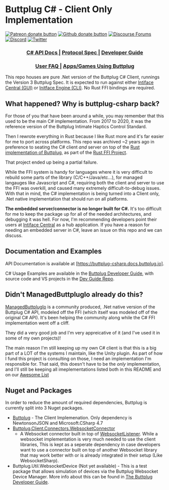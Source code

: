 # Buttplug C# - Client Only Implementation

[![Patreon donate button](https://img.shields.io/badge/patreon-donate-yellow.svg)](https://www.patreon.com/qdot)
[![Github donate button](https://img.shields.io/badge/github-donate-ff69b4.svg)](https://www.github.com/sponsors/qdot)
[![Discourse Forums](https://img.shields.io/discourse/status?label=buttplug.io%20forums&server=https%3A%2F%2Fdiscuss.buttplug.io)](https://discuss.buttplug.io)
[![Discord](https://img.shields.io/discord/353303527587708932.svg?logo=discord)](https://discord.buttplug.io)
[![Twitter](https://img.shields.io/twitter/follow/buttplugio.svg?style=social&logo=twitter)](https://twitter.com/buttplugio)

<div align="center">
  <h3>
    <a href="https://buttplug-csharp.docs.buttplug.io">
      C# API Docs
    </a>
    <span> | </span>
    <a href="https://docs.buttplug.io/docs/spec">
      Protocol Spec
    </a>
    <span> | </span>
    <a href="https://docs.buttplug.io/docs/dev-guide">
      Developer Guide
    </a>
    </h3>
  </div>
  <div align="center">
  <h3>
    <a href="https://how.do.i.get.buttplug.in">
      User FAQ
    </a>
    <span> | </span>
    <a href="https://awesome.buttplug.io">
      Apps/Games Using Buttplug
    </a>
  </h3>
</div>

This repo houses are pure .Net version of the Buttplug C# Client, runnings the Version 3 Buttplug Spec. It is expected to run against either [Intiface Central (GUI)](https://intiface.com/central) or [Initface Engine (CLI)](https://github.com/intiface/intiface-engine). No Rust FFI bindings are required.

## What happened? Why is buttplug-csharp back?

For those of you that have been around a while, you may remember that this used to be the main C# implementation. From 2017 to 2020, it was the reference version of the Buttplug Intimate Haptics Control Standard. 

Then I rewrote everything in Rust because I like Rust more and it's far easier for me to port across platforms. This repo was archived ~2 years ago in preference to seating the C# client *and* server on top of the [Rust implementation of Buttplug](https://github.com/buttplugio/buttplug), as part of the [Rust FFI Project](https://github.com/buttplugio/buttplug-rs-ffi).

That project ended up being a partial failure.

While the FFI system is handy for languages where it is very difficult to rebuild some parts of the library (C/C++/Java/etc...), for managed langauges like Javascript and C#, requiring both the client and server to use the FFI was overkill, and caused many extremely difficult-to-debug issues. With that in mind, the C# implementation is being turned into a Client only, .Net native implementation that should run on all platforms.

**The embedded server/connector is no longer built for C#.** It's too difficult for me to keep the package up for all of the needed architectures, and debugging it was hell. For now, I'm recommending developers point their users at [Intiface Central](https://intiface.com/central) as a hub application. If you have a reason for needing an embedded server in C#, leave an issue on this repo and we can discuss.

## Documentation and Examples

API Documentation is available at [https://buttplug-csharp.docs.buttplug.io].

C# Usage Examples are available in the [Buttplug Developer Guide](https://docs.buttplug.io/docs/dev-guide), with source code and VS projects in the [Dev Guide Repo](https://github.com/buttplugio/docs.buttplug.io/tree/master/examples/csharp).

## Didn't ManagedButtplugIo already do this?

[ManagedButtplugIo](https://github.com/Er1807/ManagedButtplugIo/) is a community produced, .Net native version of the Buttplug C# API, modeled off the FFI (which itself was modeled off of the original C# API). It's been helping the community along while the C# FFI implementation went off a cliff.

They did a very good job and I'm very appreicative of it (and I've used it in some of my own projects)!

The main reason I'm still keeping up my own C# client is that this is a big part of a LOT of the systems I maintain, like the Unity plugin. As part of how I fund this project is consulting on those, I need an implementation I'm responsible for. That said, this doesn't have to be the *only* implementation, and I'll still be keeping all imeplementations listed both in this README and on our [Awesome List](https://awesome.buttplug.io)

## Nuget and Packages

In order to reduce the amount of required dependencies, Buttplug is currently split into 3 Nuget packages.

- [Buttplug](https://www.nuget.org/packages/Buttplug/) - The Client Implemenation. Only dependency
  is NewtonsonJSON and Microsoft.CSharp 4.7
- [Buttplug.Client.Connectors.WebsocketConnector](https://www.nuget.org/packages/Buttplug.Client.Connectors.WebsocketConnector/)
  - A Websocket connector built in top of
    [WebsocketListener](https://github.com/deniszykov/WebSocketListener). While a websocket
    implementation is very much needed to use the client libraries, This is kept as a seperate
    dependency in case developers want to use a connector built on top of another Websocket library
    that may work better with or is already integrated in their setup (Like WebsocketSharp).
- Buttplug.Util.WebsocketDevice (Not yet available) - This is a test package that allows simulation
  of devices via the Buttplug Websocket Device Manager. More info about this can be found in [The
  Buttplug Developer Guide](https://docs.buttplug.io/).

